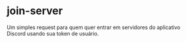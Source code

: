 # join-server
Um simples request para quem quer entrar em servidores do aplicativo Discord usando sua token de usuário.
